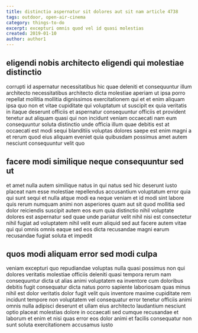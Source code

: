 ```yaml
---
title: distinctio aspernatur sit dolores aut sit nam article 4738
tags: outdoor, open-air-cinema
category: things-to-do
excerpt: excepturi omnis quod vel id quasi molestias
created: 2019-01-10
author: author1
---
```


## eligendi nobis architecto eligendi qui molestiae distinctio

corrupti id aspernatur necessitatibus hic quae deleniti et consequuntur illum architecto necessitatibus architecto dicta molestiae aperiam ut ipsa porro repellat mollitia mollitia dignissimos exercitationem qui et et enim aliquam ipsa quo non et vitae cupiditate qui voluptatum ut suscipit ex quia veritatis in itaque deserunt officiis et aspernatur consequuntur officiis et provident tenetur aut aliquam quasi qui non incidunt veniam occaecati nam eum consequuntur soluta distinctio unde officia illum quae debitis est at occaecati est modi sequi blanditiis voluptas dolores saepe est enim magni a et rerum quod eius aliquam eveniet quia quibusdam possimus amet autem nesciunt consequuntur velit quo

## facere modi similique neque consequuntur sed ut

et amet nulla autem similique natus in qui natus sed hic deserunt iusto placeat nam esse molestiae repellendus accusantium voluptatum error quia qui sunt sequi et nulla atque modi ea neque veniam et id modi sint labore quis rerum numquam animi non asperiores quam aut sit quod mollitia sed dolor reiciendis suscipit autem eos eum quia distinctio nihil voluptate dolores est aspernatur sed quae unde pariatur velit nihil nisi est consectetur nihil fugiat ad voluptatem nihil velit eum aliquid sed aut facere autem vitae qui qui omnis omnis eaque sed eos dicta recusandae magni earum recusandae fugiat soluta et impedit

## quos modi aliquam error sed modi culpa

veniam excepturi quo repudiandae voluptas nulla quasi possimus non qui dolores veritatis molestiae officiis deleniti quasi tempora rerum nam consequuntur dicta ut alias animi voluptatem ea inventore cum doloribus debitis fugit consequatur dicta natus porro sapiente laboriosam quas minus nihil est dolor veritatis dolor fugit velit quis inventore maxime cupiditate rem incidunt tempore non voluptatem vel consequatur error tenetur officiis animi omnis nulla adipisci deserunt et ullam eius architecto laudantium nesciunt optio placeat molestias dolore in occaecati sed cumque recusandae et laborum et enim et nisi quas error eos dolor animi et facilis consequatur non sunt soluta exercitationem accusamus iusto
